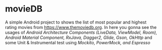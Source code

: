 # movieDB

A simple Android project to shows the list of most popular and highest rating movies from https://www.themoviedb.org.
In here you gonna see the usages of _Android Architecture Components (LiveData, ViewModel, Room), Android Material Component,  RxJava, Dagger2, Glide, Gson, OkHttp_ and some Unit & Instrumental test using _Mockito, PowerMock, and Espresso_
